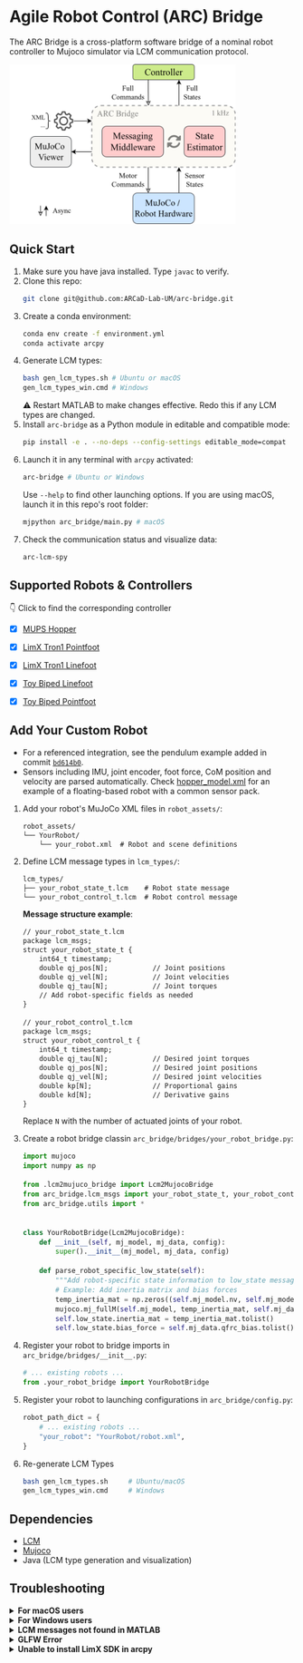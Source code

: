 # Agile Robot Control (ARC) Bridge
The ARC Bridge is a cross-platform software bridge of a nominal robot controller to Mujoco simulator via LCM communication protocol.

<img src="images/arc_bridge.png" width="400">


## Quick Start
1. Make sure you have java installed. Type `javac` to verify.
1. Clone this repo:
    ```sh
    git clone git@github.com:ARCaD-Lab-UM/arc-bridge.git
    ```
1. Create a conda environment:
    ```sh
    conda env create -f environment.yml
    conda activate arcpy
    ```
1. Generate LCM types:
    ```sh
    bash gen_lcm_types.sh # Ubuntu or macOS
    gen_lcm_types_win.cmd # Windows
    ```
    :warning: Restart MATLAB to make changes effective. Redo this if any LCM types are changed.     
1. Install `arc-bridge` as a Python module in editable and compatible mode:
    ```sh
    pip install -e . --no-deps --config-settings editable_mode=compat
    ```
1. Launch it in any terminal with `arcpy` activated:
    ```sh
    arc-bridge # Ubuntu or Windows
    ```
    Use `--help` to find other launching options.
    If you are using macOS, launch it in this repo's root folder:
    ```sh
    mjpython arc_bridge/main.py # macOS
    ```
1. Check the communication status and visualize data:
    ```sh
    arc-lcm-spy
    ```


## Supported Robots & Controllers
:point_down: Click to find the corresponding controller
- [x] [MUPS Hopper](https://github.com/ARCaD-Lab-UM/mups-controller)
- [x] [LimX Tron1 Pointfoot](https://github.com/ARCaD-Lab-UM/tron1-model-based-controller/blob/main/point_foot/MAIN_PF_LCM.m)
- [x] [LimX Tron1 Linefoot](https://github.com/ARCaD-Lab-UM/tron1-model-based-controller/blob/main/line_foot/MAIN_LF_LCM.m)
- [x] [Toy Biped Linefoot](https://github.com/ARCaD-Lab-UM/TrainingWheel/blob/main/control_Cassie/MAIN_cassie_LCM.m)
- [x] [Toy Biped Pointfoot](https://github.com/ARCaD-Lab-UM/TrainingWheel/blob/main/control_tron1/MAIN_tron1_LCM.m)


## Add Your Custom Robot

- For a referenced integration, see the pendulum example added in commit [`bd614b0`](https://github.com/ARCaD-Lab-UM/arc-bridge/commit/bd614b0). 
- Sensors including IMU, joint encoder, foot force, CoM position and velocity are parsed automatically. Check [hopper_model.xml](https://github.com/ARCaD-Lab-UM/arc-bridge/blob/main/robot_assets/Hopper_v2/hopper_model.xml) for an example of a floating-based robot with a common sensor pack.

1. Add your robot's MuJoCo XML files in `robot_assets/`:
    ```
    robot_assets/
    └── YourRobot/
        └── your_robot.xml  # Robot and scene definitions
    ```

2. Define LCM message types in `lcm_types/`:
    ```
    lcm_types/
    ├── your_robot_state_t.lcm    # Robot state message
    └── your_robot_control_t.lcm  # Robot control message
    ```

    **Message structure example**:
    ```lcm
    // your_robot_state_t.lcm
    package lcm_msgs;
    struct your_robot_state_t {
        int64_t timestamp;
        double qj_pos[N];           // Joint positions
        double qj_vel[N];           // Joint velocities  
        double qj_tau[N];           // Joint torques
        // Add robot-specific fields as needed
    }

    // your_robot_control_t.lcm  
    package lcm_msgs;
    struct your_robot_control_t {
        int64_t timestamp;
        double qj_tau[N];           // Desired joint torques
        double qj_pos[N];           // Desired joint positions
        double qj_vel[N];           // Desired joint velocities
        double kp[N];               // Proportional gains
        double kd[N];               // Derivative gains
    }
    ```
    Replace `N` with the number of actuated joints of your robot.

3. Create a robot bridge classin `arc_bridge/bridges/your_robot_bridge.py`:
    ```python
    import mujoco
    import numpy as np

    from .lcm2mujuco_bridge import Lcm2MujocoBridge
    from arc_bridge.lcm_msgs import your_robot_state_t, your_robot_control_t
    from arc_bridge.utils import *


    class YourRobotBridge(Lcm2MujocoBridge):
        def __init__(self, mj_model, mj_data, config):
            super().__init__(mj_model, mj_data, config)

        def parse_robot_specific_low_state(self):
            """Add robot-specific state information to low_state message"""
            # Example: Add inertia matrix and bias forces
            temp_inertia_mat = np.zeros((self.mj_model.nv, self.mj_model.nv))
            mujoco.mj_fullM(self.mj_model, temp_inertia_mat, self.mj_data.qM)
            self.low_state.inertia_mat = temp_inertia_mat.tolist()
            self.low_state.bias_force = self.mj_data.qfrc_bias.tolist()
    ```

4. Register your robot to bridge imports in `arc_bridge/bridges/__init__.py`:
    ```python
    # ... existing robots ...
    from .your_robot_bridge import YourRobotBridge
    ```
5. Register your robot to launching configurations in `arc_bridge/config.py`:
    ```python
    robot_path_dict = {
        # ... existing robots ...
        "your_robot": "YourRobot/robot.xml",
    }
    ```

6. Re-generate LCM Types
    ```bash
    bash gen_lcm_types.sh     # Ubuntu/macOS
    gen_lcm_types_win.cmd     # Windows
    ```


## Dependencies
- [LCM](https://github.com/lcm-proj/lcm)
- [Mujoco](https://github.com/google-deepmind/mujoco)
- Java (LCM type generation and visualization)


## Troubleshooting

<details>
    <summary>  
        <b> For macOS users </b>
    </summary>

Use `mjpython` instead of `python` to launch the bridge.
</details>

<details>
    <summary>  
        <b> For Windows users </b>
    </summary>

Use `arc-bridge --busywait` to avoid inaccurate system clock resolutions.
</details>

<details>
    <summary>  
        <b> LCM messages not found in MATLAB </b>
    </summary>

Restart MATLAB once after generating LCM types.
</details>

<details>
    <summary>  
        <b> GLFW Error </b>
    </summary>

```sh
GLFWError: (65542) b'GLX: No GLXFBConfigs returned'
GLFWError: (65545) b'GLX: Failed to find a suitable GLXFBConfig'
ERROR: could not create window
```
Set NVIDIA GPU as primary renderer (for systems with NVIDIA GPUs)
```
export __NV_PRIME_RENDER_OFFLOAD=1
export __GLX_VENDOR_LIBRARY_NAME=nvidia
```
</details>

<details>
    <summary>
        <b> Unable to install LimX SDK in arcpy </b>
    </summary>

Downgrade `mujoco` to 3.2.2 and `numpy` to 1.21.6 manually.
</details>
